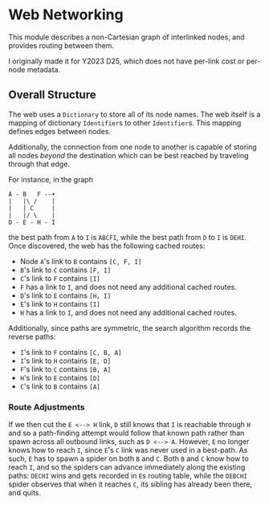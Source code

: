 # Web Networking

This module describes a non-Cartesian graph of interlinked nodes, and provides
routing between them.

I originally made it for Y2023 D25, which does not have per-link cost or
per-node metadata.

## Overall Structure

The web uses a `Dictionary` to store all of its node names. The web itself is
a mapping of dictionary `Identifier`s to other `Identifier`s. This mapping
defines edges between nodes.

Additionally, the connection from one node to another is capable of storing all
nodes *beyond* the destination which can be best reached by traveling through
that edge.

For instance, in the graph

```text
A - B   F --+
|   |\ /    |
|   | C     |
|   |/ \    |
D - E - H - I
```

the best path from `A` to `I` is `ABCFI`, while the best path from `D` to `I` is
`DEHI`. Once discovered, the web has the following cached routes:

- Node `A`'s link to `B` contains `[C, F, I]`
- `B`'s link to `C` contains `[F, I]`
- `C`'s link to `F` contains `[I]`
- `F` has a link to `I`, and does not need any additional cached routes.
- `D`'s link to `E` contains `[H, I]`
- `E`'s link to `H` contains `[I]`
- `H` has a link to `I`, and does not need any additional cached routes.

Additionally, since paths are symmetric, the search algorithm records the
reverse paths:

- `I`'s link to `F` contains `[C, B, A]`
- `I`'s link to `H` contains `[E, D]`
- `F`'s link to `C` contains `[B, A]`
- `H`'s link to `E` contains `[D]`
- `C`'s link to `B` contains `[A]`

### Route Adjustments

If we then cut the `E <--> H` link, `D` still knows that `I` is reachable
through `H` and so a path-finding attempt would follow that known path rather
than spawn across all outbound links, such as `D <--> A`. However, `E` no longer
knows how to reach `I`, since `E`'s `C` link was never used in a best-path. As
such, `E` has to spawn a spider on both `B` and `C`. Both `B` and `C` know how
to reach `I`, and so the spiders can advance immediately along the existing
paths: `DECHI` wins and gets recorded in `E`s routing table, while the `DEBCHI`
spider observes that when it reaches `C`, its sibling has already been there,
and quits.
